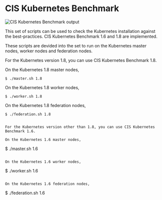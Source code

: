 # CIS Kubernetes Benchmark

![CIS Kubernetes Benchmark output](https://raw.githubusercontent.com/neuvector/kubernetes-cis-benchmark/master/bench.png "CIS Kubernetes Benchmark output")

This set of scripts can be used to check the Kubernetes installation against the best-practices. CIS Kubernetes Benchmark 1.6 and 1.8 are implemented.

These scripts are devided into the set to run on the Kubernetes master nodes, worker nodes and federation nodes.

For the Kubernetes version 1.8, you can use CIS Kubernetes Benchmark 1.8. 

On the Kubernetes 1.8 master nodes,
```
$ ./master.sh 1.8
```

On the Kubernetes 1.8 worker nodes,
```
$ ./worker.sh 1.8
```

On the Kubernetes 1.8 federation nodes,
```
$ ./federation.sh 1.8 


For the Kubernetes version other than 1.8, you can use CIS Kubernetes Benchmark 1.6.

On the Kubernetes 1.6 master nodes,
```
$ ./master.sh 1.6
```

On the Kubernetes 1.6 worker nodes,
```
$ ./worker.sh 1.6
```

On the Kubernetes 1.6 federation nodes,
```
$ ./federation.sh 1.6 
